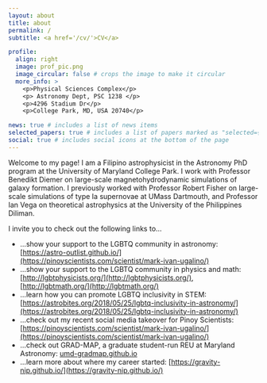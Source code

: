 ```yaml
---
layout: about
title: about
permalink: /
subtitle: <a href='/cv/'>CV</a>

profile:
  align: right
  image: prof_pic.png
  image_circular: false # crops the image to make it circular
  more_info: >
    <p>Physical Sciences Complex</p>
    <p> Astronomy Dept, PSC 1238 </p>
    <p>4296 Stadium Dr</p>
    <p>College Park, MD, USA 20740</p>

news: true # includes a list of news items
selected_papers: true # includes a list of papers marked as "selected={true}"
social: true # includes social icons at the bottom of the page
---
```


Welcome to my page! I am a Filipino astrophysicist in the Astronomy PhD program at the University of Maryland College Park. I work with Professor Benedikt Diemer on large-scale magnetohydrodynamic simulations of galaxy formation. I previously worked with Professor Robert Fisher on large-scale simulations of type Ia supernovae at UMass Dartmouth, and Professor Ian Vega on theoretical astrophysics at the University of the Philippines Diliman. 

I invite you to check out the following links to...

* ...show your support to the LGBTQ community in astronomy: [https://astro-outlist.github.io/](https://pinoyscientists.com/scientist/mark-ivan-ugalino/) 
* ...show your support to the LGBTQ community in physics and math: [http://lgbtphysicists.org/](http://lgbtphysicists.org/), [http://lgbtmath.org/](http://lgbtmath.org/)
* ...learn how you can promote LGBTQ inclusivity in STEM: [https://astrobites.org/2018/05/25/lgbtq-inclusivity-in-astronomy/](https://astrobites.org/2018/05/25/lgbtq-inclusivity-in-astronomy/) 
* ...check out my recent social media takeover for Pinoy Scientists: [https://pinoyscientists.com/scientist/mark-ivan-ugalino/](https://pinoyscientists.com/scientist/mark-ivan-ugalino/)
* ...check out GRAD-MAP, a graduate student-run REU at Maryland Astronomy: [umd-gradmap.github.io](https://umd-gradmap.github.io)
* ...learn more about where my career started: [https://gravity-nip.github.io/](https://gravity-nip.github.io/)